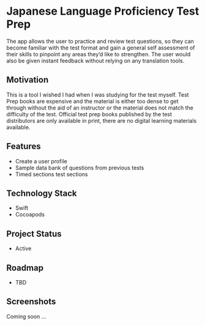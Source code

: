 # Japanese Language Proficiency Test Prep

The app allows the user to practice and review test questions, so they can become familiar with the test format and gain a general self assessment of their skills to pinpoint any areas they’d like to strengthen. The user would also be given instant feedback without relying on any translation tools.

## Motivation ##

This is a tool I wished I had when I was studying for the test myself. Test Prep books are expensive and the material is either too dense to get through without the aid of an instructor or the material does not match the difficulty of the test. Official test prep books published by the test distributors are only available in print, there are no digital learning materials available.

## Features ##

* Create a user profile
* Sample data bank of questions from previous tests
* Timed sections test sections 

## Technology Stack ##

* Swift
* Cocoapods

## Project Status ##

* Active

## Roadmap ##

* TBD

## Screenshots ##

Coming soon ...
